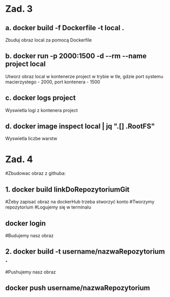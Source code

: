 # Zad. 3
## a. docker build -f Dockerfile -t local .

Zbuduj obraz local za pomocą Dockerfile

## b. docker run -p 2000:1500 -d --rm --name project local

Utworz obraz local w kontenerze project w trybie w tle, gdzie port systemu macierzystego - 2000, port kontenera - 1500

## c. docker logs project

Wyswietla logi z kontenera project

## d. docker image inspect local | jq ".[] .RootFS"

Wyswietla liczbe warstw

# Zad. 4
#Zbudowac obraz z githuba:
## 1. docker build linkDoRepozytoriumGit
#Żeby zapisać obraz na dockerHub trzeba stworzyć konto
#Tworzymy repozytorium
#Logujemy się w terminalu
## docker login
#Budujemy nasz obraz
## 2. docker build -t username/nazwaRepozytorium .
#Pushujemy nasz obraz
## docker push username/nazwaRepozytorium
